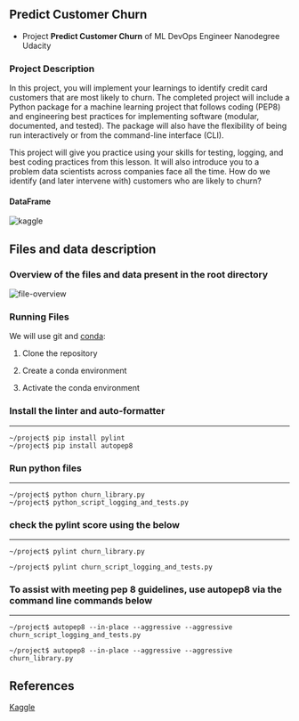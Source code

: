 ## Predict Customer Churn

- Project **Predict Customer Churn** of ML DevOps Engineer Nanodegree Udacity

### Project Description
In this project, you will implement your learnings to identify credit card customers that are most likely to churn. The completed project will include a Python package for a machine learning project that follows coding (PEP8) and engineering best practices for implementing software (modular, documented, and tested). The package will also have the flexibility of being run interactively or from the command-line interface (CLI).

This project will give you practice using your skills for testing, logging, and best coding practices from this lesson. It will also introduce you to a problem data scientists across companies face all the time. How do we identify (and later intervene with) customers who are likely to churn?

#### DataFrame
![kaggle](https://user-images.githubusercontent.com/9282421/199313132-f32be46c-15a8-4231-9b95-aa5b01198aad.png)

## Files and data description
### Overview of the files and data present in the root directory
![file-overview](https://user-images.githubusercontent.com/9282421/199308967-337d6098-ecc2-4ebb-b7a8-bb0c5a8f9184.png)

### Running Files
We will use git and [conda](https://conda.io/projects/conda/en/latest/user-guide/install/index.html):

1. Clone the repository

2. Create a conda environment

3. Activate the conda environment


### Install the linter and auto-formatter
---
```
~/project$ pip install pylint
~/project$ pip install autopep8
```
### Run python files
---
```
~/project$ python churn_library.py
~/project$ python_script_logging_and_tests.py
```

### check the pylint score using the below
---
```
~/project$ pylint churn_library.py

~/project$ pylint churn_script_logging_and_tests.py
```

### To assist with meeting pep 8 guidelines, use autopep8 via the command line commands below
---
```
~/project$ autopep8 --in-place --aggressive --aggressive churn_script_logging_and_tests.py

~/project$ autopep8 --in-place --aggressive --aggressive churn_library.py
```

## References
[Kaggle](https://www.kaggle.com/datasets/sakshigoyal7/credit-card-customers/code)
